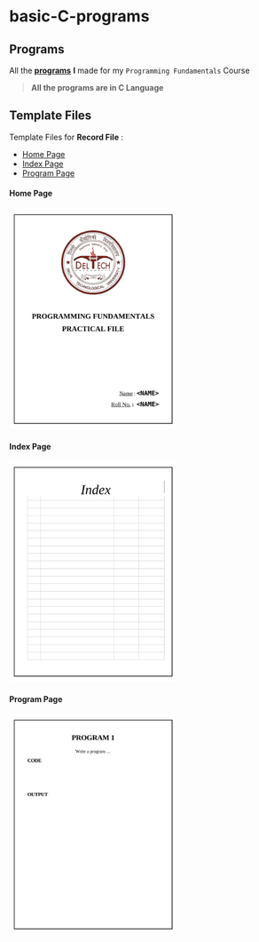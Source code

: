 # basic-C-programs

## Programs

All the **[programs](./program_files/)** **I** made for my `Programming Fundamentals` Course
> **All the programs are in C Language**

## Template Files
Template Files for __Record File__ :
- [Home Page](./template_files/home_page.docx)
- [Index Page](./template_files/index_page.docx)
- [Program Page](./template_files/program_page.docx)
 
#### Home Page
<img src="./extras/screenshots/home_page_example.png" alt="drawing" width="300px"/>

#### Index Page
<img src="./extras/screenshots/index_page_example.png" alt="drawing" width="300px"/>

#### Program Page
<img src="./extras/screenshots/program_page_example.png" alt="drawing" width="300px"/>



